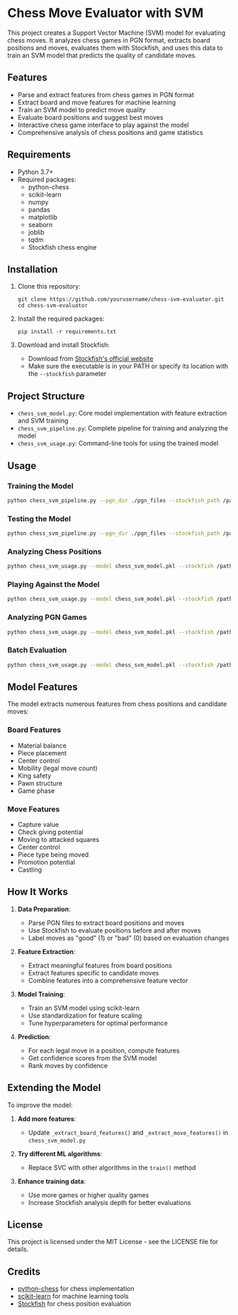 # Chess Move Evaluator with SVM

This project creates a Support Vector Machine (SVM) model for evaluating chess moves. It analyzes chess games in PGN format, extracts board positions and moves, evaluates them with Stockfish, and uses this data to train an SVM model that predicts the quality of candidate moves.

## Features

- Parse and extract features from chess games in PGN format
- Extract board and move features for machine learning
- Train an SVM model to predict move quality
- Evaluate board positions and suggest best moves
- Interactive chess game interface to play against the model
- Comprehensive analysis of chess positions and game statistics

## Requirements

- Python 3.7+
- Required packages:
  - python-chess
  - scikit-learn
  - numpy
  - pandas
  - matplotlib
  - seaborn
  - joblib
  - tqdm
  - Stockfish chess engine

## Installation

1. Clone this repository:
   ```
   git clone https://github.com/yourusername/chess-svm-evaluator.git
   cd chess-svm-evaluator
   ```

2. Install the required packages:
   ```
   pip install -r requirements.txt
   ```

3. Download and install Stockfish:
   - Download from [Stockfish's official website](https://stockfishchess.org/download/)
   - Make sure the executable is in your PATH or specify its location with the `--stockfish` parameter

## Project Structure

- `chess_svm_model.py`: Core model implementation with feature extraction and SVM training
- `chess_svm_pipeline.py`: Complete pipeline for training and analyzing the model
- `chess_svm_usage.py`: Command-line tools for using the trained model

## Usage

### Training the Model

```bash
python chess_svm_pipeline.py --pgn_dir ./pgn_files --stockfish_path /path/to/stockfish --num_games 50 --mode train
```

### Testing the Model

```bash
python chess_svm_pipeline.py --pgn_dir ./pgn_files --stockfish_path /path/to/stockfish --mode test
```

### Analyzing Chess Positions

```bash
python chess_svm_usage.py --model chess_svm_model.pkl --stockfish /path/to/stockfish evaluate --fen "rnbqkbnr/pppp1ppp/8/4p3/4P3/5N2/PPPP1PPP/RNBQKB1R b KQkq - 1 2"
```

### Playing Against the Model

```bash
python chess_svm_usage.py --model chess_svm_model.pkl --stockfish /path/to/stockfish play
```

### Analyzing PGN Games

```bash
python chess_svm_usage.py --model chess_svm_model.pkl --stockfish /path/to/stockfish analyze --pgn game.pgn --positions 10
```

### Batch Evaluation

```bash
python chess_svm_usage.py --model chess_svm_model.pkl --stockfish /path/to/stockfish batch --pgn_dir ./pgn_files
```

## Model Features

The model extracts numerous features from chess positions and candidate moves:

### Board Features
- Material balance
- Piece placement
- Center control
- Mobility (legal move count)
- King safety
- Pawn structure
- Game phase

### Move Features
- Capture value
- Check giving potential
- Moving to attacked squares
- Center control
- Piece type being moved
- Promotion potential
- Castling

## How It Works

1. **Data Preparation**:
   - Parse PGN files to extract board positions and moves
   - Use Stockfish to evaluate positions before and after moves
   - Label moves as "good" (1) or "bad" (0) based on evaluation changes

2. **Feature Extraction**:
   - Extract meaningful features from board positions
   - Extract features specific to candidate moves
   - Combine features into a comprehensive feature vector

3. **Model Training**:
   - Train an SVM model using scikit-learn
   - Use standardization for feature scaling
   - Tune hyperparameters for optimal performance

4. **Prediction**:
   - For each legal move in a position, compute features
   - Get confidence scores from the SVM model
   - Rank moves by confidence

## Extending the Model

To improve the model:

1. **Add more features**:
   - Update `_extract_board_features()` and `_extract_move_features()` in `chess_svm_model.py`
   
2. **Try different ML algorithms**:
   - Replace SVC with other algorithms in the `train()` method

3. **Enhance training data**:
   - Use more games or higher quality games
   - Increase Stockfish analysis depth for better evaluations

## License

This project is licensed under the MIT License - see the LICENSE file for details.

## Credits

- [python-chess](https://python-chess.readthedocs.io/) for chess implementation
- [scikit-learn](https://scikit-learn.org/) for machine learning tools
- [Stockfish](https://stockfishchess.org/) for chess position evaluation